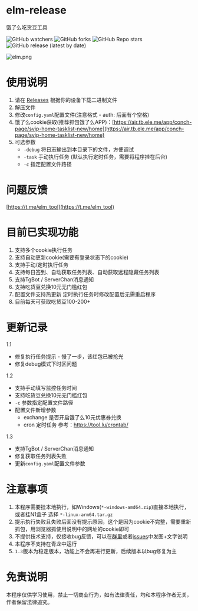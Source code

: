 # elm-release
 饿了么吃货豆工具
 
 ![GitHub watchers](https://img.shields.io/github/watchers/zelang/elm-release)
 ![GitHub forks](https://img.shields.io/github/forks/zelang/elm-release)
 ![GitHub Repo stars](https://img.shields.io/github/stars/zelang/elm-release)
 ![GitHub release (latest by date)](https://img.shields.io/github/downloads/zelang/elm-release/latest/total)

![elm.png](https://raw.githubusercontent.com/zelang/elm-release/main/elm.png)

# 使用说明

1. 请在 [Releases](https://github.com/zelang/elm-release/releases) 根据你的设备下载二进制文件
2. 解压文件
3. 修改`config.yaml`配置文件(注意格式 - auth: 后面有个空格)
4. 饿了么cookie获取(推荐抓包饿了么APP)：[https://air.tb.ele.me/app/conch-page/svip-home-tasklist-new/home](https://air.tb.ele.me/app/conch-page/svip-home-tasklist-new/home)
5. 可选参数 
   - `-debug` 将日志输出到本目录下的文件，方便调试 
   - `-task` 手动执行任务 (默认执行定时任务，需要将程序挂在后台)
   - `-c` 指定配置文件路径
   
# 问题反馈

[https://t.me/elm_tool](https://t.me/elm_tool)

# 目前已实现功能

1. 支持多个cookie执行任务
2. 支持自动更新cookie(需要有登录状态下的cookie)
3. 支持手动/定时执行任务
4. 支持每日签到、自动获取任务列表、自动获取远程隐藏任务列表
5. 支持TgBot / ServerChan消息通知
6. 支持吃货豆兑换10元无门槛红包
7. 配置文件支持热更新 定时执行任务时修改配置后无需重启程序
8. 目前每天可获取吃货豆100-200+

# 更新记录

1.1 
- 修复执行任务提示 - 慢了一步，该红包已被抢光
- 修复debug模式下时区问题

1.2
- 支持手动填写监控任务时间
- 支持吃货豆兑换10元无门槛红包
- `-c` 参数指定配置文件路径
- 配置文件新增参数
  - exchange 是否开启饿了么10元优惠券兑换
  - cron 定时任务 参考：https://tool.lu/crontab/

1.3
- 支持TgBot / ServerChan消息通知
- 修复获取任务列表失败
- 更新`config.yaml`配置文件参数

# 注意事项

1. 本程序需要挂本地执行，如Windows(`*-windows-amd64.zip`)直接本地执行，或者挂N1盒子 选择 `*-linux-arm64.tar.gz`
2. 提示执行失败且失败后面没有提示原因，这个是因为cookie不完整，需要重新抓包，用浏览器抓使用说明中的网址的cookie即可
3. 不提供技术支持，仅接收bug反馈，可以在[群里](https://t.me/elm_tool)或者[issues](https://github.com/zelang/elm-release/issues)中发图+文字说明
4. 本程序不支持在青龙中运行
5. `1.3`版本为稳定版本，功能上不会再进行更新，后续版本以bug修复为主

# 免责说明

本程序仅供学习使用，禁止一切商业行为，如有法律责任，均和本程序作者无关，作者保留法律追究。
